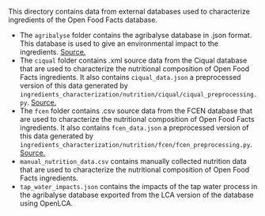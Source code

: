 This directory contains data from external databases used to characterize ingredients of the Open Food Facts database.

* The `agribalyse` folder contains the agribalyse database in .json format. This database is used to give an environmental impact to the ingredients. [Source.](https://doc.agribalyse.fr/documentation/acces-donnees)
* The `ciqual` folder contains .xml source data from the Ciqual database that are used to characterize the nutritional composition of Open Food Facts ingredients. It also contains `ciqual_data.json` a preprocessed version of this data generated by `ingredients_characterization/nutrition/ciqual/ciqual_preprocessing.py`. [Source.](https://ciqual.anses.fr/#/cms/telechargement/node/20)
* The `fcen` folder contains .csv source data from the FCEN database that are used to characterize the nutritional composition of Open Food Facts ingredients. It also contains `fcen_data.json` a preprocessed version of this data generated by `ingredients_characterization/nutrition/fcen/fcen_preprocessing.py`. [Source.](https://www.canada.ca/fr/sante-canada/services/aliments-nutrition/saine-alimentation/donnees-nutritionnelles/fichier-canadien-elements-nutritifs-fcen-2015.html)
* `manual_nutrition_data.csv` contains manually collected nutrition data that are used to characterize the nutritional composition of Open Food Facts ingredients.
* `tap_water_impacts.json` contains the impacts of the tap water process in the agribalyse database exported from the LCA version of the database using OpenLCA.